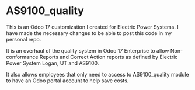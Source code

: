 ﻿# AS9100_quality
This is an Odoo 17 customization I created for Electric Power Systems. I have made the necessary changes
to be able to post this code in my personal repo.

It is an overhaul of the quality system in Odoo 17 Enterprise to allow Non-conformance Reports and Correct Action reports
as defined by Electric Power System Logan, UT and AS9100.

It also allows employees that only need to access to AS9100_quality module to have an Odoo portal account to help save costs.
